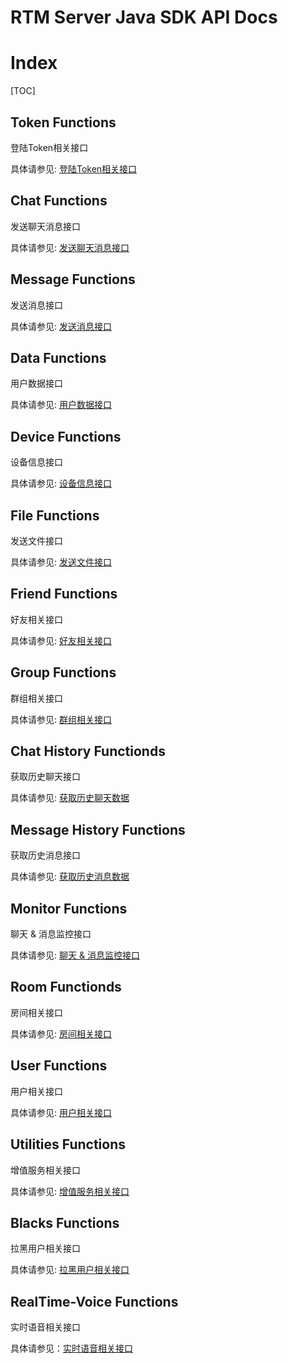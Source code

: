 # RTM Server Java SDK API Docs

# Index

[TOC]

## Token Functions

登陆Token相关接口

具体请参见: [登陆Token相关接口](TokenAPI.md)


## Chat Functions

发送聊天消息接口

具体请参见: [发送聊天消息接口](ChatAPI.md)


## Message Functions

发送消息接口

具体请参见: [发送消息接口](MessageAPI.md)


## Data Functions

用户数据接口

具体请参见: [用户数据接口](DataAPI.md)


## Device Functions

设备信息接口

具体请参见: [设备信息接口](DeviceAPI.md)


## File Functions

发送文件接口

具体请参见: [发送文件接口](FileAPI.md)


## Friend Functions

好友相关接口

具体请参见: [好友相关接口](FriendAPI.md)


## Group Functions

群组相关接口

具体请参见: [群组相关接口](GroupAPI.md)


## Chat History Functionds

获取历史聊天接口

具体请参见: [获取历史聊天数据](HistoryChatAPI.md)


## Message History Functions

获取历史消息接口

具体请参见: [获取历史消息数据](HistoryMessageAPI.md)


## Monitor Functions

聊天 & 消息监控接口

具体请参见: [聊天 & 消息监控接口](ListeningAPI.md)


## Room Functionds

房间相关接口

具体请参见: [房间相关接口](RoomAPI.md)


## User Functions

用户相关接口

具体请参见: [用户相关接口](UserAPI.md)


## Utilities Functions

增值服务相关接口

具体请参见: [增值服务相关接口](UtilitiesAPI.md)


## Blacks Functions

拉黑用户相关接口

具体请参见: [拉黑用户相关接口](BlacklistAPI.md)


## RealTime-Voice Functions

实时语音相关接口

具体请参见：[实时语音相关接口](RealTimeVoiceAPI.md)